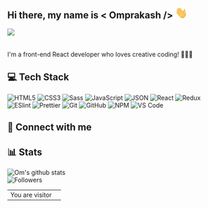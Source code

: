 ## Hi there, my name is < Omprakash /> <img src="https://github.com/ommiy2j/ommiy2j/blob/main/images/hi.gif" width="28px" alt="waving hand" />
<p align="left"> <img src="https://komarev.com/ghpvc/?username=ommiy2j&label=MyProfileViews&color=blue&style=plastic%22%20" /> </p>
<br />
I'm a front-end React developer who loves creative coding! 👩🏼‍💻
<br />



## 💻 Tech Stack
![HTML5](https://img.shields.io/badge/-HTML5-%23E44D27?style=flat-square&logo=html5&logoColor=%23ffffff) 
![CSS3](https://img.shields.io/badge/-CSS3-%231572B6?style=flat-square&logo=css3) 
![Sass](https://img.shields.io/badge/-Sass-%23CC6699?style=flat-square&logo=sass&logoColor=%23ffffff) 
![JavaScript](https://img.shields.io/badge/-JavaScript-%23F7DF1C?style=flat-square&logo=javascript&logoColor=%23ffffff) 
![JSON](https://img.shields.io/badge/-JSON-%23000000?style=flat-square&logo=json)
![React](https://img.shields.io/badge/-React-%2361DAFB?style=flat-square&logo=react&logoColor=%23ffffff) 
![Redux](https://img.shields.io/badge/-Redux-%23764ABC?style=flat-square&logo=redux) 
<br />
![ESlint](https://img.shields.io/badge/-ESLint-%234B32C3?style=flat-square&logo=eslint) 
![Prettier](https://img.shields.io/badge/-Prettier-%23F7B93E?style=flat-square&logo=prettier&logoColor=%23ffffff) 
![Git](https://img.shields.io/badge/-Git-%23F05032?style=flat-square&logo=git&logoColor=%23ffffff) 
![GitHub](https://img.shields.io/badge/-GitHub-%23181717?style=flat-square&logo=github)
![NPM](https://img.shields.io/badge/-NPM-%23CB3837?style=flat-square&logo=npm) 
![VS Code](https://img.shields.io/badge/-VSCode-%23007ACC?style=flat-square&logo=visual-studio-code)



## 💌 Connect with me


## 📊 Stats
![Om's github stats](https://github-readme-stats.vercel.app/api?username=ommiy2j&show_icons=true&theme=radical) 
<br />
![Followers](https://img.shields.io/github/followers/ommiy2j?style=flat-square&color=d680ff&labelColor=80b1ff)

<table>
  <tr>
    <td>You are visitor</td>
    <td><img src="https://profile-counter.glitch.me/KaylaKremer/count.svg" alt="" /></td>
  </tr>
</table>


